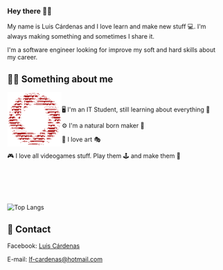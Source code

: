 ### Hey there 👋🏽
My name is Luis Cárdenas and I love learn and make new stuff 💻. I'm always making something and sometimes I share it.

I'm a software engineer looking for improve my soft and hard skills about my career.

## 👨🏽 Something about me
<p>
<img width="25%" alt="hello there" align="left" src="https://github.com/luizon/Luizon/blob/master/Assets/StillAlive.gif"/>
</p>
<br>

🖥 I'm an IT Student, still learning about everything 📱

⚙ I'm a natural born maker 🔧

🎨 I love art 🎭

🎮 I love all videogames stuff. Play them 🕹 and make them 🔨

<br>
<br>
<br>
<br>

![Top Langs](https://github-readme-stats.vercel.app/api/top-langs/?username=luizon&layout=compact)

## 💬 Contact
Facebook: [Luis Cárdenas](https://www.facebook.com/P.Luizon.CV/)

E-mail: lf-cardenas@hotmail.com
